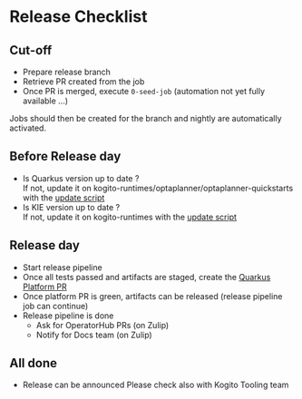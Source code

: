 # Release Checklist

## Cut-off

- Prepare release branch
- Retrieve PR created from the job
- Once PR is merged, execute `0-seed-job` (automation not yet fully available ...)

Jobs should then be created for the branch and nightly are automatically activated.

## Before Release day

- Is Quarkus version up to date ?  
  If not, update it on kogito-runtimes/optaplanner/optaplanner-quickstarts with the [update script](../tools/update-quarkus-versions.sh)
- Is KIE version up to date ?  
  If not, update it on kogito-runtimes with the [update script](../tools/update-kie7-versions.sh)

## Release day

- Start release pipeline
- Once all tests passed and artifacts are staged, create the [Quarkus Platform PR](../tools/update-quarkus-platform.sh)
- Once platform PR is green, artifacts can be released (release pipeline job can continue)
- Release pipeline is done
  - Ask for OperatorHub PRs (on Zulip)
  - Notify for Docs team (on Zulip)

## All done

- Release can be announced
  Please check also with Kogito Tooling team
